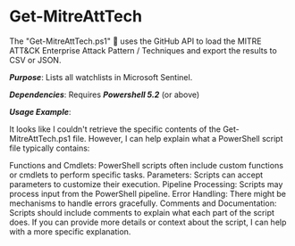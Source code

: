 # Get-MitreAttTech
The "Get-MitreAttTech.ps1" 📄 uses the GitHub API to load the MITRE ATT&CK Enterprise Attack Pattern / Techniques and export the results to CSV or JSON.

***Purpose***: Lists all watchlists in Microsoft Sentinel.

***Dependencies***: Requires ***Powershell 5.2*** (or above)

***Usage Example***: 

It looks like I couldn't retrieve the specific contents of the Get-MitreAttTech.ps1 file. However, I can help explain what a PowerShell script file typically contains:

Functions and Cmdlets: PowerShell scripts often include custom functions or cmdlets to perform specific tasks.
Parameters: Scripts can accept parameters to customize their execution.
Pipeline Processing: Scripts may process input from the PowerShell pipeline.
Error Handling: There might be mechanisms to handle errors gracefully.
Comments and Documentation: Scripts should include comments to explain what each part of the script does.
If you can provide more details or context about the script, I can help with a more specific explanation.
